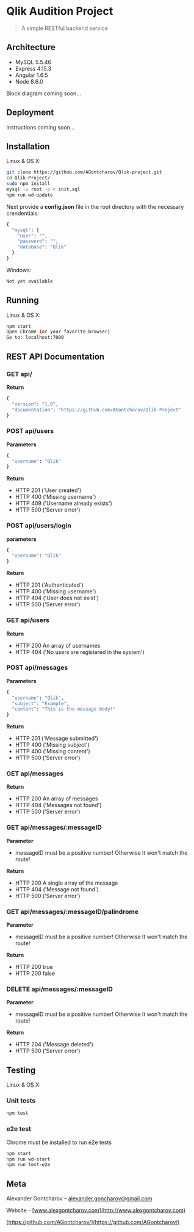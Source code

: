 # Qlik Audition Project
> A simple RESTful backend service

## Architecture

- MySQL 5.5.46
- Express 4.15.3
- Angular 1.6.5
- Node 8.6.0

Block diagram coming soon...

## Deployment

Instructions coming soon...

## Installation

Linux & OS X:

```sh
git clone https://github.com/AGontcharov/Qlik-project.git
cd Qlik-Project/
sudo npm install
mysql -u root -p < init.sql
npm run wd-update
```
Next provide a **config.json** file in the root directory with the necessary crendentials:

```sh
{
  "mysql": {
    "user": "",
    "password": "",
    "database": "Qlik"
  }
}
```

Windows:

```sh
Not yet available
```

## Running

Linux & OS X:

```sh
npm start
Open Chrome (or your favorite browser)
Go to: localhost:7000
```

## REST API Documentation

### GET api/

__Return__
```sh
{
  "version": "1.0",
  "documentation": "https://github.com/AGontcharov/Qlik-Project"
}
```

### POST api/users

__Parameters__
```sh
{
  "username": "Qlik"
}
```
__Return__
- HTTP 201 ('User created')
- HTTP 400 ('Missing username')
- HTTP 409 ('Username already exists')
- HTTP 500 ('Server error')

### POST api/users/login

__parameters__
```sh
{
  "username": "Qlik"
}
```
__Return__
- HTTP 201 ('Authenticated')
- HTTP 400 ('Missing username')
- HTTP 404 ('User does not exist')
- HTTP 500 ('Server error')

### GET api/users

__Return__
- HTTP 200 An array of usernames
- HTTP 404 ('No users are registered in the system')

### POST api/messages

__Parameters__
```sh
{
  "username": "Qlik",
  "subject": "Example",
  "content": "This is the message body!"
}
```

__Return__
- HTTP 201 ('Message submitted')
- HTTP 400 ('Missing subject')
- HTTP 400 ('Missing content')
- HTTP 500 ('Server error')

### GET api/messages

__Return__
- HTTP 200 An array of messages
- HTTP 404 ('Messages not found')
- HTTP 500 ('Server error')

### GET api/messages/:messageID

__Parameter__
- messageID must be a positive number! Otherwise It won't match the route!

__Return__
- HTTP 200 A single array of the message
- HTTP 404 ('Message not found')
- HTTP 500 ('Server error')

### GET api/messages/:messageID/palindrome

__Parameter__
- messageID must be a positive number! Otherwise It won't match the route!

__Return__
- HTTP 200 true
- HTTP 200 false

### DELETE api/messages/:messageID

__Parameter__
- messageID must be a positive number! Otherwise It won't match the route!

__Return__
- HTTP 204 ('Message deleted')
- HTTP 500 ('Server error')

## Testing

Linux & OS X:

### Unit tests
```sh
npm test
```

### e2e test

Chrome must be installed to run e2e tests

```sh
npm start
npm run wd-start
npm run test-e2e
````

## Meta

Alexander Gontcharov – alexander.goncharov@gmail.com

Website - [www.alexgontcharov.com](http://www.alexgontcharov.com)

[https://github.com/AGontcharov/](https://github.com/AGontcharov/)
